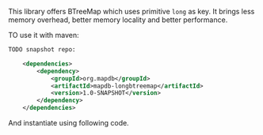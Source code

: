 This library offers BTreeMap which uses primitive `long` as key. 
It brings less memory overhead, better memory locality and better performance. 

TO use it with maven:
```xml
TODO snapshot repo:

    <dependencies>
        <dependency>
            <groupId>org.mapdb</groupId>
            <artifactId>mapdb-longbtreemap</artifactId>
            <version>1.0-SNAPSHOT</version>
        </dependency>
    </dependencies>
```

And instantiate using following code.

```java


```
